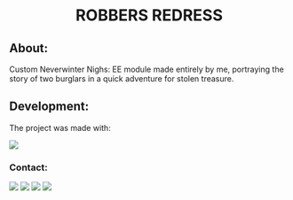 <div align="center"> <h1> ROBBERS REDRESS </h1>


</div>


<h2>About:</h2>
Custom Neverwinter Nighs: EE module made entirely by me, portraying the story of two burglars in a quick adventure for stolen treasure.

<h2>Development:</h2>

The project was made with:

<image src = "https://img.shields.io/badge/-%2300599C.svg?style=for-the-badge&logo=c&logoColor=white">

  <h3>Contact:</h3>

<a href="mailto:ronaldofslopes@gmail.com"><image src = "https://img.shields.io/badge/Gmail-D14836?style=for-the-badge&logo=gmail&logoColor=white"></a>
<a href="https://api.whatsapp.com/send?phone=5521979433173"><image src = "https://img.shields.io/badge/WhatsApp-25D366?style=for-the-badge&logo=whatsapp&logoColor=white"></a> <a href="https://www.linkedin.com/in/ronaldo-figueiredo-santiago-lopes-rj/"><image src = "https://img.shields.io/badge/LinkedIn-0077B5?style=for-the-badge&logo=linkedin&logoColor=white"></a> <a href="https://www.instagram.com/ronaldolopes9256/"><image src = "https://img.shields.io/badge/Instagram-E4405F?style=for-the-badge&logo=instagram&logoColor=white"></div>
